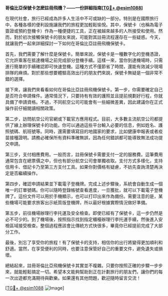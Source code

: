 **哥倫比亞保號卡怎麽註冊飛機？——一份詳細指南[[TG💪+ @esim1088](https://t.me/s/esim1088)]**

在現代社會，旅行已經成為許多人生活中不可或缺的一部分。特別是在國際旅行中，各種各樣的便利設施讓我們的旅程更加輕鬆愉悅。其中，保號卡（也稱為電子簽證或預約登機卡）作為一種便捷的工具，正在被越來越多的人所接受和使用。然而，對於初次接觸保號卡的朋友來說，可能對其註冊流程還存在一些疑惑。今天，就讓我們一起來詳細探討一下如何在哥倫比亞註冊飛機保號卡。

首先，我們需要了解什麼是保號卡。簡單來說，保號卡是一種數字化的登機憑證，它允許乘客在抵達機場之前完成部分登機手續。這樣一來，當你到達機場時，只需進行簡單的手續確認即可快速登機。這種方式不僅節省了時間，還能有效減少現場排隊的麻煩。對於那些想要體驗高效出行的朋友們來說，保號卡無疑是一個非常不錯的選擇。

接下來，讓我們來看看如何在哥倫比亞註冊飛機保號卡。第一步，你需要確定自己是否符合申請條件。通常情況下，只要持有有效的護照並且提前規劃好行程，你就具備了申請資格。不過，不同航空公司可能會有一些細微差異，因此建議你在正式操作前仔細閱讀相關政策。

第二步，訪問航空公司官網或下載官方應用程式。目前，大多數主流航空公司都提供了線上辦理保號卡的功能。你可以通過這些平台輸入必要的信息，例如姓名、護照號碼、航班號等。同時，還需要填寫目的地國家的要求，比如健康申報表或者疫苗接種證明。請務必確保所有資料準確無誤，因為任何錯誤都可能導致無法成功提交申請。

第三步，支付相應費用。一般而言，註冊保號卡需要支付一定的服務費。這筆費用通常包含在總票價之中，但也有部分航空公司會單獨收取。支付方式多樣化，支持信用卡、借記卡乃至第三方支付工具。如果你對價格有疑慮，不妨先查詢清楚再決定是否繼續操作。

第四步，確認申請結果並下載電子登機牌。完成上述步驟後，系統會自動生成一個唯一的訂單號碼。你可以隨時登錄帳號查看進度，一旦獲批，就可以下載電子登機牌了。這份文件可以用於手機顯示，也可以打印出來作為備份。需要注意的是，某些機場可能要求旅客出示紙質版登機牌，所以最好根據實際情況做好準備。

第五步，前往機場辦理行李托運及安全檢查。即使已經有了保號卡，這一步仍然是必不可少的。到了機場後，按照指示找到指定櫃檯辦理行李托運手續，然後進入安檢區域接受檢查。整個過程應該會比傳統方式快很多，畢竟你已經提前完成了大部分工作。

最後，別忘了享受你的旅程！有了保號卡的支持，相信你的出行將變得更加順利和舒適。當然，在享受便利的同時，也要注意保管好自己的重要文件，避免遺失或損壞。

總結起來，註冊哥倫比亞飛機保號卡其實並不複雜。只要你按照正確的步驟一步步來，就能輕鬆搞定一切。希望本文能夠幫助到正在計劃旅行的朋友們，讓你們的每一次出遊都充滿期待與歡樂。如果還有其他問題，歡迎隨時留言交流！

[[TG💪+ @esim1088](https://t.me/s/esim1088) ![Image](https://i.postimg.cc/4NQfJmqS/Snipaste-2025-05-13-00-14-12.png)]